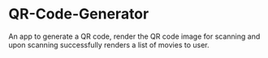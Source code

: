 # QR-Code-Generator

An app to generate a QR code, render the QR code image for scanning and upon scanning successfully renders a list of movies to user.
